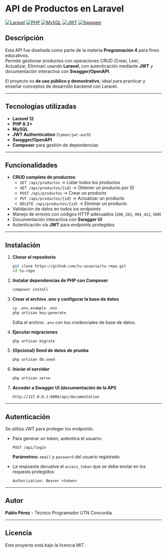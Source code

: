 # API de Productos en Laravel

[![Laravel](https://img.shields.io/badge/Laravel-10-orange.svg)](https://laravel.com/)
[![PHP](https://img.shields.io/badge/PHP-8.2-blue.svg)](https://www.php.net/)
[![MySQL](https://img.shields.io/badge/MySQL-8-blue.svg)](https://www.mysql.com/)
[![JWT](https://img.shields.io/badge/JWT-auth-green.svg)](https://jwt.io/)
[![Swagger](https://img.shields.io/badge/Swagger-OpenAPI-yellow.svg)](https://swagger.io/)

## Descripción

Esta API fue diseñada como parte de la materia **Programación 4** para fines educativos.  
Permite gestionar productos con operaciones CRUD (Crear, Leer, Actualizar, Eliminar) usando **Laravel**, con autenticación mediante **JWT** y documentación interactiva con **Swagger/OpenAPI**.

El proyecto es **de uso público y demostrativo**, ideal para practicar y enseñar conceptos de desarrollo backend con Laravel.

---

## Tecnologías utilizadas

-   **Laravel 12**
-   **PHP 8.2+**
-   **MySQL**
-   **JWT Authentication** (`tymon/jwt-auth`)
-   **Swagger/OpenAPI**
-   **Composer** para gestión de dependencias

---

## Funcionalidades

-   **CRUD completo de productos**:
    -   `GET /api/productos` → Listar todos los productos
    -   `GET /api/productos/{id}` → Obtener un producto por ID
    -   `POST /api/productos` → Crear un producto
    -   `PUT /api/productos/{id}` → Actualizar un producto
    -   `DELETE /api/productos/{id}` → Eliminar un producto
-   Validación de datos en todos los endpoints
-   Manejo de errores con códigos HTTP adecuados (`200`, `201`, `404`, `422`, `500`)
-   Documentación interactiva con **Swagger UI**
-   Autenticación vía **JWT** para endpoints protegidos

---

## Instalación

1. **Clonar el repositorio**

    ```bash
    git clone https://github.com/tu-usuario/tu-repo.git
    cd tu-repo
    ```

2. **Instalar dependencias de PHP con Composer**

    ```bash
    composer install
    ```

3. **Crear el archivo .env y configurar la base de datos**

    ```bash
    cp .env.example .env
    php artisan key:generate
    ```

    Edita el archivo `.env` con tus credenciales de base de datos.

4. **Ejecutar migraciones**

    ```bash
    php artisan migrate
    ```

5. **(Opcional) Seed de datos de prueba**

    ```bash
    php artisan db:seed
    ```

6. **Iniciar el servidor**

    ```bash
    php artisan serve
    ```

7. **Acceder a Swagger UI (documentación de la API)**
    ```
    http://127.0.0.1:8000/api/documentation
    ```

---

## Autenticación

Se utiliza JWT para proteger los endpoints.

-   Para generar un token, autentica el usuario:

    ```
    POST /api/login
    ```

    **Parámetros:** `email` y `password` del usuario registrado.

-   La respuesta devuelve el `access_token` que se debe enviar en los requests protegidos:
    ```
    Authorization: Bearer <token>
    ```

---

## Autor

**Pablo Pérez** - Técnico Programador UTN Concordia

---

## Licencia

Este proyecto está bajo la licencia MIT.
